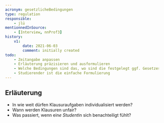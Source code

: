 ```yaml
---
acronym: gesetzlicheBedingungen
type: regulation
responsible:
    - jlü
mentionnedInSource: 
    - [Interview, nnProf3]
history:
    v1:
        date: 2021-06-03
        comment: initially created
todo:
    - Zeitangabe anpassen 
    - Erläuterung präzisieren und ausformulieren    
    - Welche Bedingungen sind das, wo sind die festgelegt ggf. Gesetzestexte? 
    - Studierender ist die einfache Formulierung 
---
```


## Erläuterung
* In wie weit dürfen Klausuraufgaben individualisiert werden?
* Wann werden Klausuren unfair?
* Was passiert, wenn ein*e Student*in sich benachteiligt fühlt?



